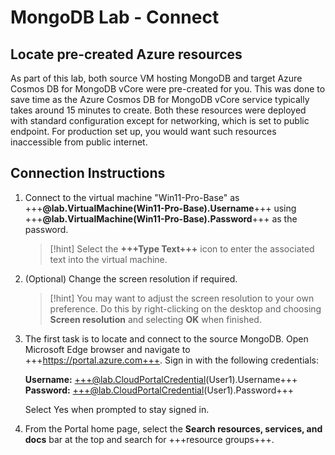# MongoDB Lab - Connect

## Locate pre-created Azure resources

As part of this lab, both source VM hosting MongoDB and target Azure Cosmos DB for MongoDB vCore were pre-created for you. This was done to save time as the Azure Cosmos DB for MongoDB vCore service typically takes around 15 minutes to create. Both these resources were deployed with standard configuration except for networking, which is set to public endpoint. For production set up, you would want such resources inaccessible from public internet.

## Connection Instructions

1. Connect to the virtual machine "Win11-Pro-Base" as +++**@lab.VirtualMachine(Win11-Pro-Base).Username**+++ using +++**@lab.VirtualMachine(Win11-Pro-Base).Password**+++ as the password. 

    >[!hint] Select the **+++Type Text+++** icon to enter the associated text into the virtual machine. 

2. (Optional) Change the screen resolution if required. 

    >[!hint] You may want to adjust the screen resolution to your own preference. Do this by right-clicking on the desktop and choosing **Screen resolution** and selecting **OK** when finished. 

3. The first task is to locate and connect to the source MongoDB. Open Microsoft Edge browser and navigate to +++https://portal.azure.com+++. Sign in with the following credentials: 

    **Username:** +++@lab.CloudPortalCredential(User1).Username+++   
    **Password:** +++@lab.CloudPortalCredential(User1).Password+++
   
   Select Yes when prompted to stay signed in.

5. From the Portal home page, select the **Search resources, services, and docs** bar at the top and search for +++resource groups+++. 
